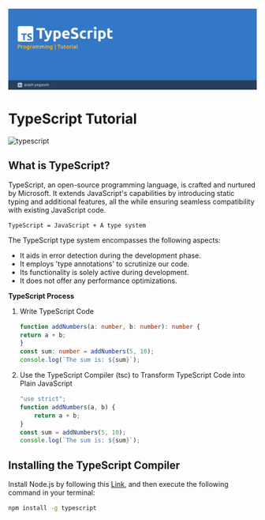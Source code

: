 ![typescript](img/header.jpg)

# TypeScript Tutorial

![typescript](https://img.shields.io/badge/-TypeScript-007ACC?logo=typescript&logoColor=white)

## What is TypeScript?

TypeScript, an open-source programming language, is crafted and nurtured by Microsoft. It extends JavaScript's capabilities by introducing static typing and additional features, all the while ensuring seamless compatibility with existing JavaScript code.

```
TypeScript = JavaScript + A type system
```

The TypeScript type system encompasses the following aspects:

- It aids in error detection during the development phase.
- It employs 'type annotations' to scrutinize our code.
- Its functionality is solely active during development.
- It does not offer any performance optimizations.

**TypeScript Process**
1. Write TypeScript Code
	```typescript
	function addNumbers(a: number, b: number): number {
    return a + b;
	}
	const sum: number = addNumbers(5, 10);
	console.log(`The sum is: ${sum}`);
	```
	
2. Use the TypeScript Compiler (tsc) to Transform TypeScript Code into Plain JavaScript
	
	```javascript
	"use strict";
	function addNumbers(a, b) {
	    return a + b;
	}
	const sum = addNumbers(5, 10);
	console.log(`The sum is: ${sum}`);
	```

## Installing the TypeScript Compiler

Install Node.js by following this [Link](https://nodejs.org/en), and then execute the following command in your terminal:

```bash
npm install -g typescript
```





